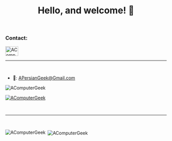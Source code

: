 <h1 align="center">Hello, and welcome! 👋</h1>

<br />

<h3 align="left">Contact:</h3>
<p align="left">
<a href="https://www.linkedin.com/in/acomputergeek/" target="blank"><img align="center" src="https://raw.githubusercontent.com/rahuldkjain/github-profile-readme-generator/master/src/images/icons/Social/linked-in-alt.svg" alt="AComputerGeek" height="30" width="40" /></a>
</p>

<hr><br />

- 📧: [APersianGeek@Gmail.com](APersianGeek@Gmail.com)


<p align="left"> <img src="https://komarev.com/ghpvc/?username=AComputerGeek&label=Profile%20views&color=0e75b6&style=flat" alt="AComputerGeek" /> </p>

<p align="left"> <a href="https://github.com/ryo-ma/github-profile-trophy"><img src="https://github-profile-trophy.vercel.app/?username=AComputerGeek" alt="AComputerGeek" /></a> </p>

<br />

<hr><br />
  
<p><img align="left" src="https://github-readme-stats.vercel.app/api/top-langs?username=AComputerGeek&show_icons=true&locale=en&layout=compact" alt="AComputerGeek" /></p>

<p>&nbsp;<img align="center" src="https://github-readme-stats.vercel.app/api?username=AComputerGeek&show_icons=true&locale=en" alt="AComputerGeek" /></p>

<br />
